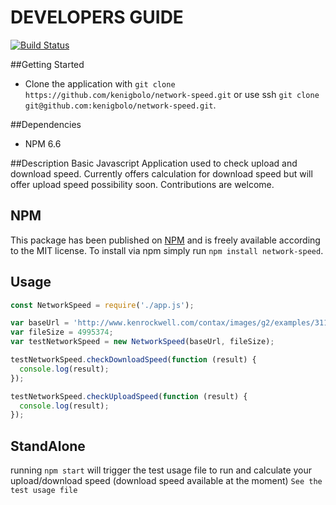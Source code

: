 # DEVELOPERS GUIDE

[![Build Status](https://travis-ci.org/kenigbolo/network-speed.png)](https://travis-ci.org/kenigbolo/network-speed)

##Getting Started

+ Clone the application with `git clone https://github.com/kenigbolo/network-speed.git` or use ssh  `git clone git@github.com:kenigbolo/network-speed.git`.

##Dependencies

* NPM 6.6

##Description
Basic Javascript Application used to check upload and download speed. Currently offers calculation for download speed but will offer upload speed possibility soon. Contributions are welcome.

## NPM

This package has been published on [NPM](https://www.npmjs.com/package/network-speed) and is freely available according to the MIT license. To install via npm simply run `npm install network-speed`.

## Usage
```javascript
const NetworkSpeed = require('./app.js');

var baseUrl = 'http://www.kenrockwell.com/contax/images/g2/examples/31120037-5mb.jpg';
var fileSize = 4995374;
var testNetworkSpeed = new NetworkSpeed(baseUrl, fileSize);

testNetworkSpeed.checkDownloadSpeed(function (result) {
  console.log(result);
});

testNetworkSpeed.checkUploadSpeed(function (result) {
  console.log(result);
});
```

## StandAlone

running `npm start` will trigger the test usage file to run and calculate your upload/download speed (download speed available at the moment)
`See the test usage file`
